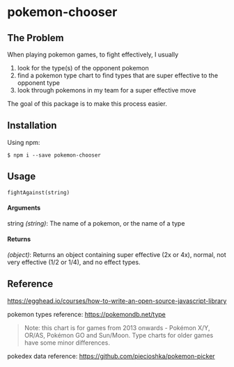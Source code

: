 # pokemon-chooser

## The Problem

When playing pokemon games, to fight effectively, I usually
1. look for the type(s) of the opponent pokemon
2. find a pokemon type chart to find types that are super effective to the opponent type
3. look through pokemons in my team for a super effective move

The goal of this package is to make this process easier.

## Installation

Using npm:
```shell
$ npm i --save pokemon-chooser
```

## Usage

`fightAgainst(string)`

#### Arguments

string *(string)*: The name of a pokemon, or the name of a type

#### Returns

*(object)*: Returns an object containing super effective (2x or 4x), normal, not very effective (1/2 or 1/4), and no effect types.

## Reference

https://egghead.io/courses/how-to-write-an-open-source-javascript-library

pokemon types reference: https://pokemondb.net/type

> Note: this chart is for games from 2013 onwards - Pokémon X/Y, OR/AS, Pokémon GO and Sun/Moon. Type charts for older games have some minor differences.

pokedex data reference: https://github.com/piecioshka/pokemon-picker